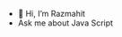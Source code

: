 - 👋 Hi, I’m Razmahit
- Ask me about Java Script

<!---
Razmahit/Razmahit is a ✨ special ✨ repository because its `README.md` (this file) appears on your GitHub profile.
You can click the Preview link to take a look at your changes.
--->
